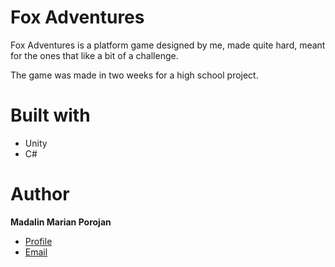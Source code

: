 # Fox Adventures

<p>Fox Adventures is a platform game designed by me, made quite hard, meant for the ones that like a bit of a challenge.</p>
<p>The game was made in two weeks for a high school project.</p>




# Built with
- Unity
- C#


# Author
**Madalin Marian Porojan**

- [Profile](https://github.com/madalinporojan2010 "Madalin Marian Porojan")
- [Email](mailto:madalin.porojan@yahoo.com?subject=Hi% "Hi!")
